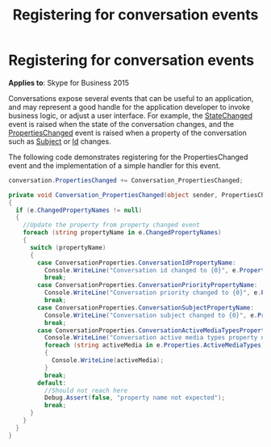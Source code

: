 ﻿---
title: Registering for conversation events
description: About registering for conversation events for Skype for Business 2015.
TOCTitle: Registering for conversation events
ms:assetid: ec21df6c-1ec7-4a8a-96cd-11daf5fb2ce1
ms:mtpsurl: https://msdn.microsoft.com/library/Dn465983(v=office.16)
ms:contentKeyID: 65239919
ms.date: 07/27/2015
mtps_version: v=office.16
dev_langs:
- csharp
---

# Registering for conversation events


**Applies to**: Skype for Business 2015

Conversations expose several events that can be useful to an application, and may represent a good handle for the application developer to invoke business logic, or adjust a user interface. For example, the [StateChanged](https://msdn.microsoft.com/library/hh365987\(v=office.16\)) event is raised when the state of the conversation changes, and the [PropertiesChanged](https://msdn.microsoft.com/library/hh384248\(v=office.16\)) event is raised when a property of the conversation such as [Subject](https://msdn.microsoft.com/library/hh349381\(v=office.16\)) or [Id](https://msdn.microsoft.com/library/hh366404\(v=office.16\)) changes.

The following code demonstrates registering for the PropertiesChanged event and the implementation of a simple handler for this event.

```csharp
conversation.PropertiesChanged += Conversation_PropertiesChanged;

private void Conversation_PropertiesChanged(object sender, PropertiesChangedEventArgs<ConversationProperties> e)
{
  if (e.ChangedPropertyNames != null)
  {
    //Update the property from property changed event
    foreach (string propertyName in e.ChangedPropertyNames)
    {
      switch (propertyName)
      {
        case ConversationProperties.ConversationIdPropertyName: 
          Console.WriteLine("Conversation id changed to {0}", e.Properties.Id);
          break;
        case ConversationProperties.ConversationPriorityPropertyName: 
          Console.WriteLine("Conversation priority changed to {0}", e.Properties.Priority);
          break;
        case ConversationProperties.ConversationSubjectPropertyName:
          Console.WriteLine("Conversation subject changed to {0}", e.Properties.Subject);
          break;
        case ConversationProperties.ConversationActiveMediaTypesPropertyName:
          Console.WriteLine("Conversation active media types property name changed to");
          foreach (string activeMedia in e.Properties.ActiveMediaTypes)
          {
            Console.WriteLine(activeMedia);
          }
          break;
        default:
          //Should not reach here
          Debug.Assert(false, "property name not expected");
          break;
      }
    }
  }
}
```


